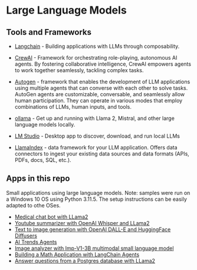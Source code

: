 # Large Language Models

## Tools and Frameworks

- [Langchain](https://github.com/langchain-ai/langchain) - Building applications with LLMs through composability.

- [CrewAI](https://github.com/joaomdmoura/crewAI) - Framework for orchestrating role-playing, autonomous AI agents. By fostering collaborative intelligence, CrewAI empowers agents to work together seamlessly, tackling complex tasks.

- [Autogen](https://github.com/microsoft/autogen) - framework that enables the development of LLM applications using multiple agents that can converse with each other to solve tasks. AutoGen agents are customizable, conversable, and seamlessly allow human participation. They can operate in various modes that employ combinations of LLMs, human inputs, and tools.

- [ollama](https://github.com/jmorganca/ollama) - Get up and running with Llama 2, Mistral, and other large language models locally.

- [LM Studio](https://lmstudio.ai/) - Desktop app to discover, download, and run local LLMs

- [LlamaIndex](https://github.com/run-llama/llama_index) - data framework for your LLM application. Offers data connectors to ingest your existing data sources and data formats (APIs, PDFs, docs, SQL, etc.).

## Apps in this repo

Small applications using large language models.
Note: samples were run on a Windows 10 OS using Python 3.11.5. The setup instructions can be easily adapted to othe OSes.

- [Medical chat bot with LLama2](medical-chatbot-llama2/README.md)
- [Youtube summarizer with OpenAI Whisper and LLama2](youtube-summary/README.md)
- [Text to image generation with OpenAI DALL-E and HuggingFace Diffusers](image-generation/README.md)
- [AI Trends Agents](crewai-ai-trends/README.md)
- [Image analyzer with Imp-V1-3B multimodal small language model](image-analyzer/README.md)
- [Building a Math Application with LangChain Agents](math-wizz/README.md)
- [Answer questions from a Postgres database with LLama2](text2sql/README.md)